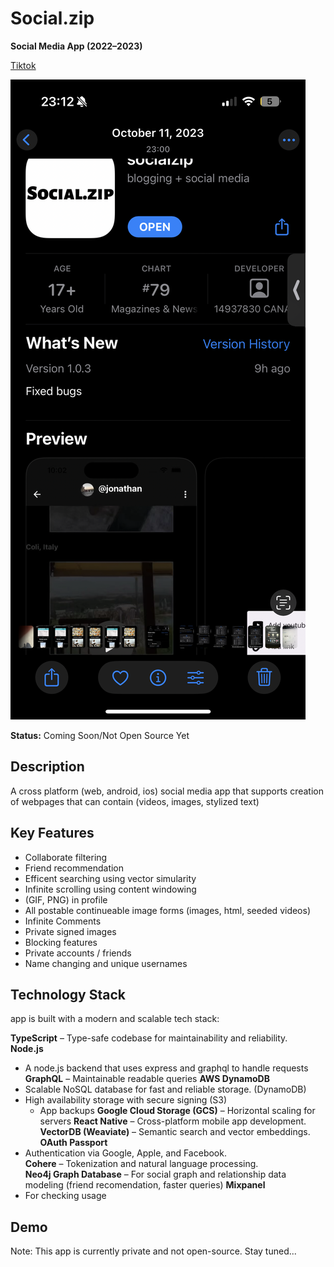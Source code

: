 # Social.zip  
**Social Media App (2022–2023)**  

[Tiktok](https://www.tiktok.com/@social..zip)

![App Store Image](app_store_image_of_app.PNG)  

**Status:** Coming Soon/Not Open Source Yet  

## Description
A cross platform (web, android, ios) social media app that supports creation of webpages that can contain (videos, images, stylized text)

## Key Features
- Collaborate filtering
- Friend recommendation
- Efficent searching using vector simularity
- Infinite scrolling using content windowing
- (GIF, PNG) in profile
- All postable continueable image forms (images, html, seeded videos)
- Infinite Comments
- Private signed images
- Blocking features
- Private accounts / friends
- Name changing and unique usernames


## Technology Stack
app is built with a modern and scalable tech stack:  

**TypeScript** 
– Type-safe codebase for maintainability and reliability.  
**Node.js**
- A node.js backend that uses express and graphql to handle requests
**GraphQL** 
– Maintainable readable queries 
**AWS DynamoDB** 
- Scalable NoSQL database for fast and reliable storage. (DynamoDB)  
- High availability storage with secure signing (S3)
    - App backups
**Google Cloud Storage (GCS)** 
– Horizontal scaling for servers 
**React Native** 
– Cross-platform mobile app development.  
**VectorDB (Weaviate)** 
– Semantic search and vector embeddings.  
**OAuth Passport** 
- Authentication via Google, Apple, and Facebook.  
**Cohere** 
– Tokenization and natural language processing.  
**Neo4j Graph Database** 
– For social graph and relationship data modeling (friend recomendation, faster queries)
**Mixpanel**
- For checking usage

## Demo



Note: This app is currently private and not open-source. Stay tuned...
